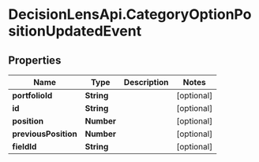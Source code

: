 # DecisionLensApi.CategoryOptionPositionUpdatedEvent

## Properties
Name | Type | Description | Notes
------------ | ------------- | ------------- | -------------
**portfolioId** | **String** |  | [optional] 
**id** | **String** |  | [optional] 
**position** | **Number** |  | [optional] 
**previousPosition** | **Number** |  | [optional] 
**fieldId** | **String** |  | [optional] 


